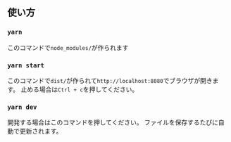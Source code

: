 ## 使い方

### `yarn`
このコマンドで`node_modules/`が作られます

### `yarn start`
このコマンドで`dist/`が作られて`http://localhost:8080`でブラウザが開きます。
止める場合は`Ctrl + c`を押してください。

### `yarn dev`
開発する場合はこのコマンドを押してください。
ファイルを保存するたびに自動で更新されます。
